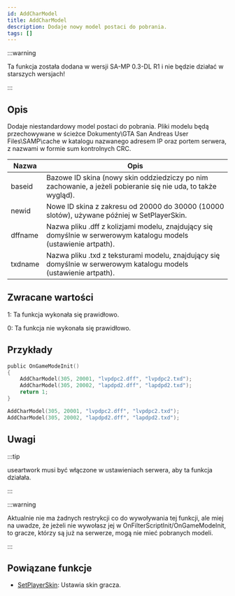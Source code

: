 ```yaml
---
id: AddCharModel
title: AddCharModel
description: Dodaje nowy model postaci do pobrania.
tags: []
---
```


:::warning

Ta funkcja została dodana w wersji SA-MP 0.3-DL R1 i nie będzie działać w starszych wersjach!

:::

## Opis

Dodaje niestandardowy model postaci do pobrania. Pliki modelu będą przechowywane w ścieżce Dokumenty\GTA San Andreas User Files\SAMP\cache w katalogu nazwanego adresem IP oraz portem serwera, z nazwami w formie sum kontrolnych CRC.

| Nazwa   | Opis                                                                                                              |
| ------- | ----------------------------------------------------------------------------------------------------------------- |
| baseid  | Bazowe ID skina (nowy skin oddziedziczy po nim zachowanie, a jeżeli pobieranie się nie uda, to także wygląd).       |
| newid   | Nowe ID skina z zakresu od 20000 do 30000 (10000 slotów), używane później w SetPlayerSkin.                        |
| dffname | Nazwa pliku .dff z kolizjami modelu, znajdujący się domyślnie w serwerowym katalogu models (ustawienie artpath).  |
| txdname | Nazwa pliku .txd z teksturami modelu, znajdujący się domyślnie w serwerowym katalogu models (ustawienie artpath). |

## Zwracane wartości

1: Ta funkcja wykonała się prawidłowo.

0: Ta funkcja nie wykonała się prawidłowo.

## Przykłady

```c
public OnGameModeInit()
{
    AddCharModel(305, 20001, "lvpdpc2.dff", "lvpdpc2.txd");
    AddCharModel(305, 20002, "lapdpd2.dff", "lapdpd2.txd");
    return 1;
}
```

```c
AddCharModel(305, 20001, "lvpdpc2.dff", "lvpdpc2.txd");
AddCharModel(305, 20002, "lapdpd2.dff", "lapdpd2.txd");
```

## Uwagi

:::tip

useartwork musi być włączone w ustawieniach serwera, aby ta funkcja działała.

:::

:::warning

Aktualnie nie ma żadnych restrykcji co do wywoływania tej funkcji, ale miej na uwadze, że jeżeli nie wywołasz jej w OnFilterScriptInit/OnGameModeInit, to gracze, którzy są już na serwerze, mogą nie mieć pobranych modeli.

:::

## Powiązane funkcje

- [SetPlayerSkin](SetPlayerSkin.md): Ustawia skin gracza.

